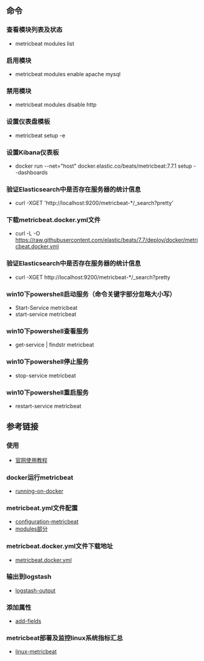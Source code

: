## 命令

### 查看模块列表及状态
* metricbeat modules list

### 启用模块
* metricbeat modules enable apache mysql

### 禁用模块
* metricbeat modules disable http

### 设置仪表盘模板
* metricbeat setup -e

### 设置Kibana仪表板
* docker run --net="host" docker.elastic.co/beats/metricbeat:7.7.1 setup --dashboards

### 验证Elasticsearch中是否存在服务器的统计信息
* curl -XGET 'http://localhost:9200/metricbeat-*/_search?pretty'

### 下载metricbeat.docker.yml文件
* curl -L -O https://raw.githubusercontent.com/elastic/beats/7.7/deploy/docker/metricbeat.docker.yml

### 验证Elasticsearch中是否存在服务器的统计信息
* curl -XGET http://localhost:9200/metricbeat-*/_search?pretty

### win10下powershell启动服务（命令关键字部分忽略大小写）
* Start-Service metricbeat
* start-service metricbeat

### win10下powershell查看服务
* get-service | findstr metricbeat

### win10下powershell停止服务
* stop-service metricbeat

### win10下powershell重启服务
* restart-service metricbeat


## 参考链接

### 使用
* [官网使用教程](https://www.elastic.co/guide/en/beats/metricbeat/current/metricbeat-getting-started.html)

### docker运行metricbeat
* [running-on-docker](https://www.elastic.co/guide/en/beats/metricbeat/current/running-on-docker.html)

### metricbeat.yml文件配置
* [configuration-metricbeat](https://www.elastic.co/guide/en/beats/metricbeat/current/configuration-metricbeat.html)
* [modules部分](https://www.elastic.co/guide/en/beats/metricbeat/current/metricbeat-modules.html)

### metricbeat.docker.yml文件下载地址
* [metricbeat.docker.yml](https://raw.githubusercontent.com/elastic/beats/7.7/deploy/docker/metricbeat.docker.yml)

### 输出到logstash
* [logstash-output](https://www.elastic.co/guide/en/beats/metricbeat/current/logstash-output.html)

### 添加属性
* [add-fields](https://www.elastic.co/guide/en/beats/metricbeat/current/add-fields.html)

### metricbeat部署及监控linux系统指标汇总
* [linux-metricbeat](https://owelinux.github.io/2018/07/30/article10-linux-metricbeat-diskio/)